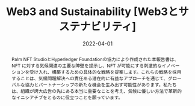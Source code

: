 ---
title: "Web3 and Sustainability [Web3とサステナビリティ]"
authors:
- Alan Majer (Good Robot)
- "[翻訳：池川航史・伊藤哲・永井崇之（日立製作所）、浅沼岳樹（富士通）編集：谷口暢夫]"
date: "2022-04-01"
# date: "2025-01-15T00:00:00Z"
doi: ""

# publishDate: "2015-03-01"
publication_types: ["speech"]

publication: "The Linux Foundation"
publication_short: ""

abstract: "Palm NFT StudioとHyperledger Foundationの協力により作成された本報告書は、NFT に対する気候関連の主要な障壁を提示し、NFT が可能にする刺激的なイノベーションを受け入れ、構築するための具体的な戦略を提案します。これらの戦略を採用することは、気候問題解決への責任ある潜在的に有益なアプローチを通じて、グローバルな協力とパートナーシップの新たな機会を生み出す可能性があります。私たちは、組織が誇大広告の先にある本当に重要なことを考え、気候に優しい方法で革新的なイニシアチブをとるのに役立つことを願っています。"

tags:
- translation
featured: false

links:
- name: "Link"
  url: "https://www.linuxfoundation.jp/publications/2022/09/nft-carbon-footprint/"
url_pdf: ''
url_code: ''
url_dataset: ''
url_poster: ''
url_project: ''
# url_slides: 'https://speakerdeck.com/ikegawa/trust-data-sharing-and-utilization-infrastructure-for-sensitive-data-using-hyperledger-avalon'
url_source: ''
url_video: ''
---